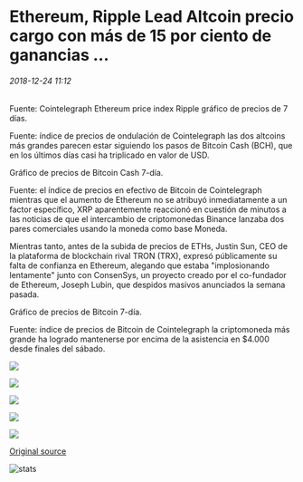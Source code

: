 # Ethereum, Ripple Lead Altcoin precio cargo con más de 15 por ciento de ganancias ...

###### 2018-12-24 11:12

Fuente: Cointelegraph Ethereum price index Ripple gráfico de precios de 7 días.

Fuente: índice de precios de ondulación de Cointelegraph las dos altcoins más grandes parecen estar siguiendo los pasos de Bitcoin Cash (BCH), que en los últimos días casi ha triplicado en valor de USD.

Gráfico de precios de Bitcoin Cash 7-día.

Fuente: el índice de precios en efectivo de Bitcoin de Cointelegraph mientras que el aumento de Ethereum no se atribuyó inmediatamente a un factor específico, XRP aparentemente reaccionó en cuestión de minutos a las noticias de que el intercambio de criptomonedas Binance lanzaba dos pares comerciales usando la moneda como base Moneda.

Mientras tanto, antes de la subida de precios de ETHs, Justin Sun, CEO de la plataforma de blockchain rival TRON (TRX), expresó públicamente su falta de confianza en Ethereum, alegando que estaba "implosionando lentamente" junto con ConsenSys, un proyecto creado por el co-fundador de Ethereum, Joseph Lubin, que despidos masivos anunciados la semana pasada.

Gráfico de precios de Bitcoin 7-día.

Fuente: índice de precios de Bitcoin de Cointelegraph la criptomoneda más grande ha logrado mantenerse por encima de la asistencia en $4.000 desde finales del sábado.

![](https://s3.cointelegraph.com/storage/uploads/view/778dde64eb000d4c120a15d00ae5beec.png)

![](https://s3.cointelegraph.com/storage/uploads/view/1240ea6beae3be679c832f7adc8e03d1.png)

![](https://s3.cointelegraph.com/storage/uploads/view/7eb0e49fcad1cf40aba4a9224510b916.png)

![](https://s3.cointelegraph.com/storage/uploads/view/47dfffd6648c0933496568a8cb6aa6db.png)

![](https://s3.cointelegraph.com/storage/uploads/view/774380e2b0084cec0a6f228f6db0cdf0.png)

[Original source](https://cointelegraph.com/news/ethereum-ripple-lead-altcoin-price-charge-with-more-than-15-percent-gains)

![stats](https://c.statcounter.com/11760860/0/a89fa40b/1/ "stats")